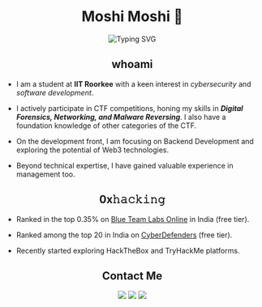<h1 align="center"> Moshi Moshi 🎐 </h1>

<p align="center">
  <img src="https://readme-typing-svg.herokuapp.com?font=Jersey+10&size=30&duration=4000&pause=1000&color=ffffff&center=true&vCenter=true&width=800&height=100&lines=Welcome+to+my+profile+>_<;Always+Learning!" alt="Typing SVG">
</p>

<h2 align="center"> whoami </h2>

- I am a student at **IIT Roorkee** with a keen interest in *cybersecurity* and *software development*. 

- I actively participate in CTF competitions, honing my skills in ***Digital Forensics, Networking, and Malware Reversing***. I also have a foundation knowledge of other categories of the CTF.

- On the development front, I am focusing on Backend Development and exploring the potential of Web3 technologies.
  
- Beyond technical expertise, I have gained valuable experience in management too.

<h2 align="center"> 0x𝚑𝚊𝚌𝚔𝚒𝚗𝚐 </h2>

- Ranked in the top 0.35% on [Blue Team Labs Online](https://blueteamlabs.online/public/user/1a238dd7483385ff40d157) in India (free tier).
  
- Ranked among the top 20 in India on [CyberDefenders](https://cyberdefenders.org/p/G4RUD4) (free tier).
  
- Recently started exploring HackTheBox and TryHackMe platforms.

<h2 align="center"> Contact Me </h2>

<p align="center">
  <a href="https://www.linkedin.com/in/harsh-gupta-b5792a280"><img src="https://img.shields.io/badge/-LinkedIn-blue?style=flat&logo=Linkedin&logoColor=white"/></a>
  <a href="mailto:notsoharsh13@gmail.com"><img src="https://img.shields.io/badge/-Email-c14438?style=flat&logo=Gmail&logoColor=white"/></a>
  <a href="https://x.com/g4rud4kun"><img src="https://img.shields.io/badge/-Twitter-1DA1F2?style=flat&logo=Twitter&logoColor=white"/></a>
</p>
